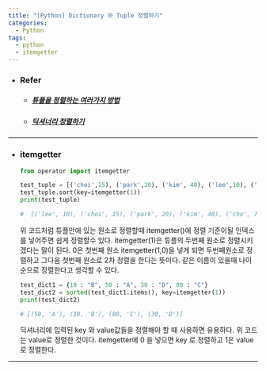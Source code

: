 ```yaml
---
title: "[Python] Dictionary 와 Tuple 정렬하기"
categories:
  - Python
tags:
  - python
  - itemgetter
---
```


- ### Refer
     
    - ##### [튜플을 정렬하는 여러가지 방법](https://andrew0409.tistory.com/66?category=839769)

    - ##### [딕셔너리 정렬하기](https://kkamikoon.tistory.com/138)

---

- ### itemgetter

    ```python
    from operator import itemgetter

    test_tuple = [('choi',15), ('park',20), ('kim', 40), ('lee',10), ('cho', 70)]
    test_tuple.sort(key=itemgetter(1))
    print(test_tuple)

    #  [('lee', 10), ('choi', 15), ('park', 20), ('kim', 40), ('cho', 70)]
    ```
    위 코드처럼 튜플안에 있는 원소로 정렬할때 itemgetter()에 정렬 기준이될 인덱스를 넣어주면 쉽게 정렬할수 있다.
    itemgetter(1)은 튜플의 두번째 원소로 정렬시키겠다는 말이 된다. 0은 첫번째 원소
    itemgetter(1,0)을 넣게 되면 두번째원소로 정렬하고 그다음 첫번째 원소로 2차 정렬을 한다는 뜻이다.
    같은 이름이 있을때 나이 순으로 정렬한다고 생각할 수 있다.

    ```python
    test_dict1 = {10 : "B", 50 : "A", 30 : "D", 80 : "C"}
    test_dict2 = sorted(test_dict1.items(), key=itemgetter(1))
    print(test_dict2)

    # [(50, 'A'), (10, 'B'), (80, 'C'), (30, 'D')]
    ```
    딕셔너리에 입력된 key 와 value값들을 정렬해야 할 때 사용하면 유용하다.
    위 코드는 value로 정렬한 것이다. itemgetter에 0 을 넣으면 key 로 정렬하고 1은 value로 정렬한다.
---